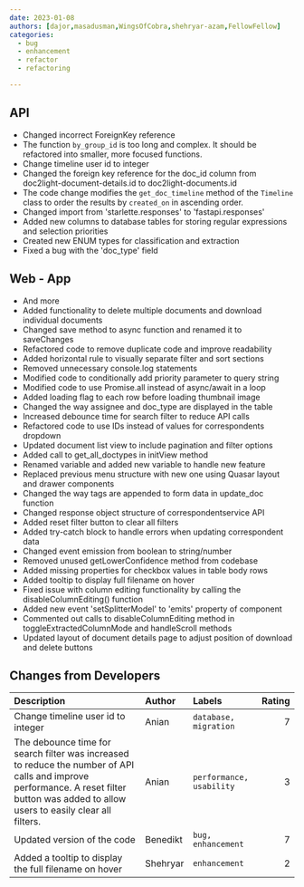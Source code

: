 ```yaml
---
date: 2023-01-08
authors: [dajor,masadusman,WingsOfCobra,shehryar-azam,FellowFellow]
categories:
  - bug
  - enhancement
  - refactor
  - refactoring

---
```



## API
- Changed incorrect ForeignKey reference
- The function `by_group_id` is too long and complex. It should be refactored into smaller, more focused functions.
- Change timeline user id to integer
- Changed the foreign key reference for the doc_id column from doc2light-document-details.id to doc2light-documents.id
- The code change modifies the `get_doc_timeline` method of the `Timeline` class to order the results by `created_on` in ascending order.
- Changed import from 'starlette.responses' to 'fastapi.responses'
- Added new columns to database tables for storing regular expressions and selection priorities
- Created new ENUM types for classification and extraction
- Fixed a bug with the 'doc_type' field


## Web - App
- And more
- Added functionality to delete multiple documents and download individual documents
- Changed save method to async function and renamed it to saveChanges
- Refactored code to remove duplicate code and improve readability
- Added horizontal rule to visually separate filter and sort sections
- Removed unnecessary console.log statements
- Modified code to conditionally add priority parameter to query string
- Modified code to use Promise.all instead of async/await in a loop
- Added loading flag to each row before loading thumbnail image
- Changed the way assignee and doc_type are displayed in the table
- Increased debounce time for search filter to reduce API calls
- Refactored code to use IDs instead of values for correspondents dropdown
- Updated document list view to include pagination and filter options
- Added call to get_all_doctypes in initView method
- Renamed variable and added new variable to handle new feature
- Replaced previous menu structure with new one using Quasar layout and drawer components
- Changed the way tags are appended to form data in update_doc function
- Changed response object structure of correspondentservice API
- Added reset filter button to clear all filters
- Added try-catch block to handle errors when updating correspondent data
- Changed event emission from boolean to string/number
- Removed unused getLowerConfidence method from codebase
- Added missing properties for checkbox values in table body rows
- Added tooltip to display full filename on hover
- Fixed issue with column editing functionality by calling the disableColumnEditing() function
- Added new event 'setSplitterModel' to 'emits' property of component
- Commented out calls to disableColumnEditing method in toggleExtractedColumnMode and handleScroll methods
- Updated layout of document details page to adjust position of download and delete buttons


## Changes from Developers
| Description                                                                                                                                                                              | Author   | Labels                   |   Rating |
|:-----------------------------------------------------------------------------------------------------------------------------------------------------------------------------------------|:---------|:-------------------------|---------:|
| Change timeline user id to integer                                                                                                                                                       | Anian    | `database, migration`    |        7 |
| The debounce time for search filter was increased to reduce the number of API calls and improve performance. A reset filter button was added to allow users to easily clear all filters. | Anian    | `performance, usability` |        3 |
| Updated version of the code                                                                                                                                                              | Benedikt | `bug, enhancement`       |        7 |
| Added a tooltip to display the full filename on hover                                                                                                                                    | Shehryar | `enhancement`            |        2 |